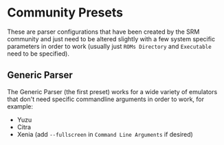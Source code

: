 # Community Presets
These are parser configurations that have been created by the SRM community and just need to be altered slightly with a few system specific parameters in order to work (usually just `ROMs Directory` and `Executable` need to be specified).

## Generic Parser
The Generic Parser (the first preset) works for a wide variety of emulators that don't need specific commandline arguments in order to work, for example:
* Yuzu
* Citra
* Xenia (add `--fullscreen` in `Command Line Arguments` if desired)

